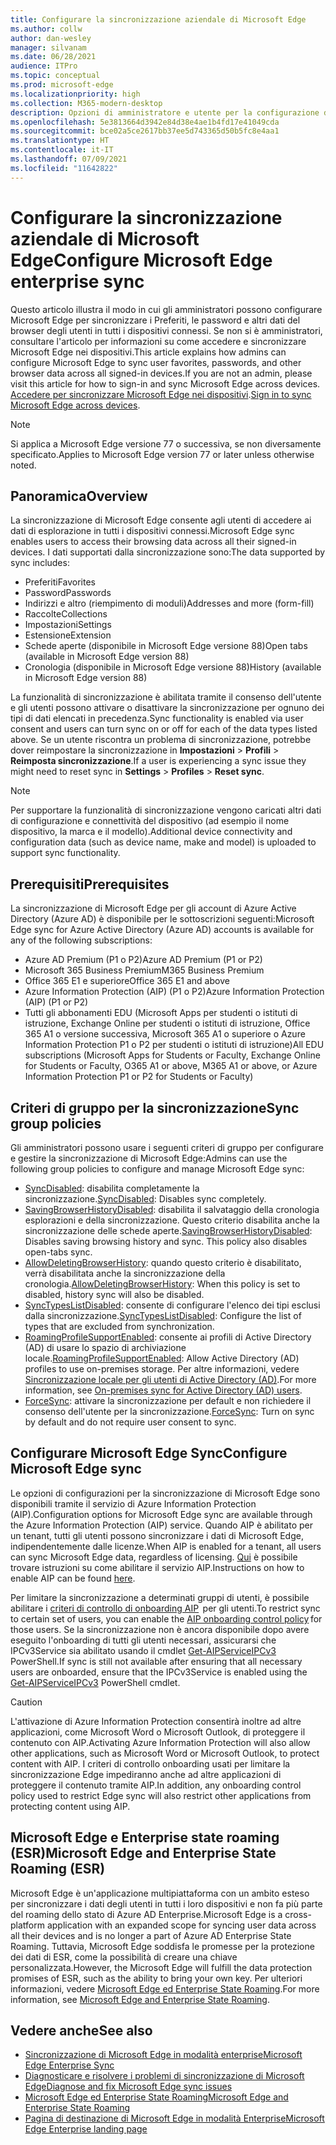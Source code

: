 ```yaml
---
title: Configurare la sincronizzazione aziendale di Microsoft Edge
ms.author: collw
author: dan-wesley
manager: silvanam
ms.date: 06/28/2021
audience: ITPro
ms.topic: conceptual
ms.prod: microsoft-edge
ms.localizationpriority: high
ms.collection: M365-modern-desktop
description: Opzioni di amministratore e utente per la configurazione di Microsoft Edge per la sincronizzazione di preferiti, password e altri dati del browser.
ms.openlocfilehash: 5e3813664d3942e84d38e4ae1b4fd17e41049cda
ms.sourcegitcommit: bce02a5ce2617bb37ee5d743365d50b5fc8e4aa1
ms.translationtype: HT
ms.contentlocale: it-IT
ms.lasthandoff: 07/09/2021
ms.locfileid: "11642822"
---
```

# <a name="configure-microsoft-edge-enterprise-sync"></a><span data-ttu-id="7ae55-103">Configurare la sincronizzazione aziendale di Microsoft Edge</span><span class="sxs-lookup"><span data-stu-id="7ae55-103">Configure Microsoft Edge enterprise sync</span></span>

<span data-ttu-id="7ae55-104">Questo articolo illustra il modo in cui gli amministratori possono configurare Microsoft Edge per sincronizzare i Preferiti, le password e altri dati del browser degli utenti in tutti i dispositivi connessi. Se non si è amministratori, consultare l'articolo per informazioni su come accedere e sincronizzare Microsoft Edge nei dispositivi.</span><span class="sxs-lookup"><span data-stu-id="7ae55-104">This article explains how admins can configure Microsoft Edge to sync user favorites, passwords, and other browser data across all signed-in devices.If you are not an admin, please visit this article for how to sign-in and sync Microsoft Edge across devices.</span></span> <span data-ttu-id="7ae55-105">[Accedere per sincronizzare Microsoft Edge nei dispositivi](https://support.microsoft.com/microsoft-edge/sign-in-to-sync-microsoft-edge-across-devices-e6ffa79b-ed52-aa32-47e2-5d5597fe4674).</span><span class="sxs-lookup"><span data-stu-id="7ae55-105">[Sign in to sync Microsoft Edge across devices](https://support.microsoft.com/microsoft-edge/sign-in-to-sync-microsoft-edge-across-devices-e6ffa79b-ed52-aa32-47e2-5d5597fe4674).</span></span>

> [!NOTE]
> <span data-ttu-id="7ae55-106">Si applica a Microsoft Edge versione 77 o successiva, se non diversamente specificato.</span><span class="sxs-lookup"><span data-stu-id="7ae55-106">Applies to Microsoft Edge version 77 or later unless otherwise noted.</span></span>

## <a name="overview"></a><span data-ttu-id="7ae55-107">Panoramica</span><span class="sxs-lookup"><span data-stu-id="7ae55-107">Overview</span></span>

<span data-ttu-id="7ae55-108">La sincronizzazione di Microsoft Edge consente agli utenti di accedere ai dati di esplorazione in tutti i dispositivi connessi.</span><span class="sxs-lookup"><span data-stu-id="7ae55-108">Microsoft Edge sync enables users to access their browsing data across all their signed-in devices.</span></span> <span data-ttu-id="7ae55-109">I dati supportati dalla sincronizzazione sono:</span><span class="sxs-lookup"><span data-stu-id="7ae55-109">The data supported by sync includes:</span></span>

- <span data-ttu-id="7ae55-110">Preferiti</span><span class="sxs-lookup"><span data-stu-id="7ae55-110">Favorites</span></span>
- <span data-ttu-id="7ae55-111">Password</span><span class="sxs-lookup"><span data-stu-id="7ae55-111">Passwords</span></span>
- <span data-ttu-id="7ae55-112">Indirizzi e altro (riempimento di moduli)</span><span class="sxs-lookup"><span data-stu-id="7ae55-112">Addresses and more (form-fill)</span></span>
- <span data-ttu-id="7ae55-113">Raccolte</span><span class="sxs-lookup"><span data-stu-id="7ae55-113">Collections</span></span>
- <span data-ttu-id="7ae55-114">Impostazioni</span><span class="sxs-lookup"><span data-stu-id="7ae55-114">Settings</span></span>
- <span data-ttu-id="7ae55-115">Estensione</span><span class="sxs-lookup"><span data-stu-id="7ae55-115">Extension</span></span>
- <span data-ttu-id="7ae55-116">Schede aperte (disponibile in Microsoft Edge versione 88)</span><span class="sxs-lookup"><span data-stu-id="7ae55-116">Open tabs (available in Microsoft Edge version 88)</span></span>
- <span data-ttu-id="7ae55-117">Cronologia (disponibile in Microsoft Edge versione 88)</span><span class="sxs-lookup"><span data-stu-id="7ae55-117">History (available in Microsoft Edge version 88)</span></span>

<span data-ttu-id="7ae55-118">La funzionalità di sincronizzazione è abilitata tramite il consenso dell'utente e gli utenti possono attivare o disattivare la sincronizzazione per ognuno dei tipi di dati elencati in precedenza.</span><span class="sxs-lookup"><span data-stu-id="7ae55-118">Sync functionality is enabled via user consent and users can turn sync on or off for each of the data types listed above.</span></span> <span data-ttu-id="7ae55-119">Se un utente riscontra un problema di sincronizzazione, potrebbe dover reimpostare la sincronizzazione in **Impostazioni** > **Profili** > **Reimposta sincronizzazione**.</span><span class="sxs-lookup"><span data-stu-id="7ae55-119">If a user is experiencing a sync issue they might need to reset sync in **Settings** > **Profiles** > **Reset sync**.</span></span>

> [!NOTE]
> <span data-ttu-id="7ae55-120">Per supportare la funzionalità di sincronizzazione vengono caricati altri dati di configurazione e connettività del dispositivo (ad esempio il nome dispositivo, la marca e il modello).</span><span class="sxs-lookup"><span data-stu-id="7ae55-120">Additional device connectivity and configuration data (such as device name, make and model) is uploaded to support sync functionality.</span></span>

## <a name="prerequisites"></a><span data-ttu-id="7ae55-121">Prerequisiti</span><span class="sxs-lookup"><span data-stu-id="7ae55-121">Prerequisites</span></span>

<span data-ttu-id="7ae55-122">La sincronizzazione di Microsoft Edge per gli account di Azure Active Directory (Azure AD) è disponibile per le sottoscrizioni seguenti:</span><span class="sxs-lookup"><span data-stu-id="7ae55-122">Microsoft Edge sync for Azure Active Directory (Azure AD) accounts is available for any of the following subscriptions:</span></span>

- <span data-ttu-id="7ae55-123">Azure AD Premium (P1 o P2)</span><span class="sxs-lookup"><span data-stu-id="7ae55-123">Azure AD Premium (P1 or P2)</span></span>
- <span data-ttu-id="7ae55-124">Microsoft 365 Business Premium</span><span class="sxs-lookup"><span data-stu-id="7ae55-124">M365 Business Premium</span></span>
- <span data-ttu-id="7ae55-125">Office 365 E1 e superiore</span><span class="sxs-lookup"><span data-stu-id="7ae55-125">Office 365 E1 and above</span></span>
- <span data-ttu-id="7ae55-126">Azure Information Protection (AIP) (P1 o P2)</span><span class="sxs-lookup"><span data-stu-id="7ae55-126">Azure Information Protection (AIP) (P1 or P2)</span></span>
- <span data-ttu-id="7ae55-127">Tutti gli abbonamenti EDU (Microsoft Apps per studenti o istituti di istruzione, Exchange Online per studenti o istituti di istruzione, Office 365 A1 o versione successiva, Microsoft 365 A1 o superiore o Azure Information Protection P1 o P2 per studenti o istituti di istruzione)</span><span class="sxs-lookup"><span data-stu-id="7ae55-127">All EDU subscriptions (Microsoft Apps for Students or Faculty, Exchange Online for Students or Faculty, O365 A1 or above, M365 A1 or above, or Azure Information Protection P1 or P2 for Students or Faculty)</span></span>

## <a name="sync-group-policies"></a><span data-ttu-id="7ae55-128">Criteri di gruppo per la sincronizzazione</span><span class="sxs-lookup"><span data-stu-id="7ae55-128">Sync group policies</span></span>

<span data-ttu-id="7ae55-129">Gli amministratori possono usare i seguenti criteri di gruppo per configurare e gestire la sincronizzazione di Microsoft Edge:</span><span class="sxs-lookup"><span data-stu-id="7ae55-129">Admins can use the following group policies to configure and manage Microsoft Edge sync:</span></span>

- <span data-ttu-id="7ae55-130">[SyncDisabled](./microsoft-edge-policies.md#syncdisabled): disabilita completamente la sincronizzazione.</span><span class="sxs-lookup"><span data-stu-id="7ae55-130">[SyncDisabled](./microsoft-edge-policies.md#syncdisabled): Disables sync completely.</span></span>
- <span data-ttu-id="7ae55-131">[SavingBrowserHistoryDisabled](./microsoft-edge-policies.md#savingbrowserhistorydisabled): disabilita il salvataggio della cronologia esplorazioni e della sincronizzazione. Questo criterio disabilita anche la sincronizzazione delle schede aperte.</span><span class="sxs-lookup"><span data-stu-id="7ae55-131">[SavingBrowserHistoryDisabled](./microsoft-edge-policies.md#savingbrowserhistorydisabled): Disables saving browsing history and sync. This policy also disables open-tabs sync.</span></span>
- <span data-ttu-id="7ae55-132">[AllowDeletingBrowserHistory](./microsoft-edge-policies.md#allowdeletingbrowserhistory): quando questo criterio è disabilitato, verrà disabilitata anche la sincronizzazione della cronologia.</span><span class="sxs-lookup"><span data-stu-id="7ae55-132">[AllowDeletingBrowserHistory](./microsoft-edge-policies.md#allowdeletingbrowserhistory): When this policy is set to disabled, history sync will also be disabled.</span></span>
- <span data-ttu-id="7ae55-133">[SyncTypesListDisabled](./microsoft-edge-policies.md#synctypeslistdisabled): consente di configurare l'elenco dei tipi esclusi dalla sincronizzazione.</span><span class="sxs-lookup"><span data-stu-id="7ae55-133">[SyncTypesListDisabled](./microsoft-edge-policies.md#synctypeslistdisabled): Configure the list of types that are excluded from synchronization.</span></span>
- <span data-ttu-id="7ae55-134">[RoamingProfileSupportEnabled](./microsoft-edge-policies.md#roamingprofilesupportenabled): consente ai profili di Active Directory (AD) di usare lo spazio di archiviazione locale.</span><span class="sxs-lookup"><span data-stu-id="7ae55-134">[RoamingProfileSupportEnabled](./microsoft-edge-policies.md#roamingprofilesupportenabled): Allow Active Directory (AD) profiles to use on-premises storage.</span></span> <span data-ttu-id="7ae55-135">Per altre informazioni, vedere [Sincronizzazione locale per gli utenti di Active Directory (AD)](./microsoft-edge-on-premises-sync.md).</span><span class="sxs-lookup"><span data-stu-id="7ae55-135">For more information, see [On-premises sync for Active Directory (AD) users](./microsoft-edge-on-premises-sync.md).</span></span>
- <span data-ttu-id="7ae55-136">[ForceSync](/deployedge/microsoft-edge-policies#forcesync): attivare la sincronizzazione per default e non richiedere il consenso dell'utente per la sincronizzazione.</span><span class="sxs-lookup"><span data-stu-id="7ae55-136">[ForceSync](/deployedge/microsoft-edge-policies#forcesync): Turn on sync by default and do not require user consent to sync.</span></span>  

## <a name="configure-microsoft-edge-sync"></a><span data-ttu-id="7ae55-137">Configurare Microsoft Edge Sync</span><span class="sxs-lookup"><span data-stu-id="7ae55-137">Configure Microsoft Edge sync</span></span>

<span data-ttu-id="7ae55-138">Le opzioni di configurazioni per la sincronizzazione di Microsoft Edge sono disponibili tramite il servizio di Azure Information Protection (AIP).</span><span class="sxs-lookup"><span data-stu-id="7ae55-138">Configuration options for Microsoft Edge sync are available through the Azure Information Protection (AIP) service.</span></span> <span data-ttu-id="7ae55-139">Quando AIP è abilitato per un tenant, tutti gli utenti possono sincronizzare i dati di Microsoft Edge, indipendentemente dalle licenze.</span><span class="sxs-lookup"><span data-stu-id="7ae55-139">When AIP is enabled for a tenant, all users can sync Microsoft Edge data, regardless of licensing.</span></span> <span data-ttu-id="7ae55-140">[Qui](/azure/information-protection/activate-office365) è possibile trovare istruzioni su come abilitare il servizio AIP.</span><span class="sxs-lookup"><span data-stu-id="7ae55-140">Instructions on how to enable AIP can be found [here](/azure/information-protection/activate-office365).</span></span>

<span data-ttu-id="7ae55-141">Per limitare la sincronizzazione a determinati gruppi di utenti, è possibile abilitare i [criteri di controllo di onboarding AIP](/powershell/module/aipservice/set-aipserviceonboardingcontrolpolicy?preserve-view=true&view=azureipps)  per gli utenti.</span><span class="sxs-lookup"><span data-stu-id="7ae55-141">To restrict sync to certain set of users, you can enable the [AIP onboarding control policy](/powershell/module/aipservice/set-aipserviceonboardingcontrolpolicy?preserve-view=true&view=azureipps) for those users.</span></span> <span data-ttu-id="7ae55-142">Se la sincronizzazione non è ancora disponibile dopo avere eseguito l'onboarding di tutti gli utenti necessari, assicurarsi che IPCv3Service sia abilitato usando il cmdlet [Get-AIPServiceIPCv3](/powershell/module/aipservice/get-aipserviceipcv3?preserve-view=true&view=azureipps) PowerShell.</span><span class="sxs-lookup"><span data-stu-id="7ae55-142">If sync is still not available after ensuring that all necessary users are onboarded, ensure that the IPCv3Service is enabled using the [Get-AIPServiceIPCv3](/powershell/module/aipservice/get-aipserviceipcv3?preserve-view=true&view=azureipps)  PowerShell cmdlet.</span></span>

> [!CAUTION]
> <span data-ttu-id="7ae55-143">L'attivazione di Azure Information Protection consentirà inoltre ad altre applicazioni, come Microsoft Word o Microsoft Outlook, di proteggere il contenuto con AIP.</span><span class="sxs-lookup"><span data-stu-id="7ae55-143">Activating Azure Information Protection will also allow other applications, such as Microsoft Word or Microsoft Outlook, to protect content with AIP.</span></span> <span data-ttu-id="7ae55-144">I criteri di controllo onboarding usati per limitare la sincronizzazione Edge impediranno anche ad altre applicazioni di proteggere il contenuto tramite AIP.</span><span class="sxs-lookup"><span data-stu-id="7ae55-144">In addition, any onboarding control policy used to restrict Edge sync will also restrict other applications from protecting content using AIP.</span></span>

## <a name="microsoft-edge-and-enterprise-state-roaming-esr"></a><span data-ttu-id="7ae55-145">Microsoft Edge e Enterprise state roaming (ESR)</span><span class="sxs-lookup"><span data-stu-id="7ae55-145">Microsoft Edge and Enterprise State Roaming (ESR)</span></span>

<span data-ttu-id="7ae55-146">Microsoft Edge è un'applicazione multipiattaforma con un ambito esteso per sincronizzare i dati degli utenti in tutti i loro dispositivi e non fa più parte del roaming dello stato di Azure AD Enterprise.</span><span class="sxs-lookup"><span data-stu-id="7ae55-146">Microsoft Edge is a cross-platform application with an expanded scope for syncing user data across all their devices and is no longer a part of Azure AD Enterprise State Roaming.</span></span> <span data-ttu-id="7ae55-147">Tuttavia, Microsoft Edge soddisfa le promesse per la protezione dei dati di ESR, come la possibilità di creare una chiave personalizzata.</span><span class="sxs-lookup"><span data-stu-id="7ae55-147">However, the Microsoft Edge will fulfill the data protection promises of ESR, such as the ability to bring your own key.</span></span> <span data-ttu-id="7ae55-148">Per ulteriori informazioni, vedere [Microsoft Edge ed Enterprise State Roaming](microsoft-edge-enterprise-state-roaming.md).</span><span class="sxs-lookup"><span data-stu-id="7ae55-148">For more information, see [Microsoft Edge and Enterprise State Roaming](microsoft-edge-enterprise-state-roaming.md).</span></span>

## <a name="see-also"></a><span data-ttu-id="7ae55-149">Vedere anche</span><span class="sxs-lookup"><span data-stu-id="7ae55-149">See also</span></span>

- [<span data-ttu-id="7ae55-150">Sincronizzazione di Microsoft Edge in modalità enterprise</span><span class="sxs-lookup"><span data-stu-id="7ae55-150">Microsoft Edge Enterprise Sync</span></span>](microsoft-edge-enterprise-sync.md)
- [<span data-ttu-id="7ae55-151">Diagnosticare e risolvere i problemi di sincronizzazione di Microsoft Edge</span><span class="sxs-lookup"><span data-stu-id="7ae55-151">Diagnose and fix Microsoft Edge sync issues</span></span>](microsoft-edge-troubleshoot-enterprise-sync.md)
- [<span data-ttu-id="7ae55-152">Microsoft Edge ed Enterprise State Roaming</span><span class="sxs-lookup"><span data-stu-id="7ae55-152">Microsoft Edge and Enterprise State Roaming</span></span>](microsoft-edge-enterprise-state-roaming.md)
- [<span data-ttu-id="7ae55-153">Pagina di destinazione di Microsoft Edge in modalità Enterprise</span><span class="sxs-lookup"><span data-stu-id="7ae55-153">Microsoft Edge Enterprise landing page</span></span>](https://aka.ms/EdgeEnterprise)